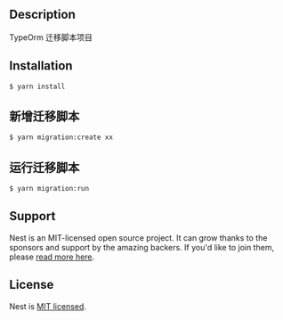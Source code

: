 ## Description

TypeOrm 迁移脚本项目

## Installation

```bash
$ yarn install
```

## 新增迁移脚本

```bash
$ yarn migration:create xx
```

## 运行迁移脚本

```bash
$ yarn migration:run
```

## Support

Nest is an MIT-licensed open source project. It can grow thanks to the sponsors and support by the amazing backers. If you'd like to join them, please [read more here](https://docs.nestjs.com/support).

## License

Nest is [MIT licensed](LICENSE).
